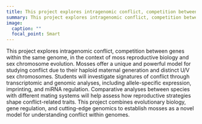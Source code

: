 ```yaml
---
title: This project explores intragenomic conflict, competition between genes within the same genome, in the context of moss reproductive biology and sex chromosome evolution. Mosses offer a unique and powerful model for studying conflict due to their haploid maternal generation and distinct U/V sex chromosomes. Students will investigate signatures of conflict through transcriptomic and genomic analyses, including allele-specific expression, imprinting, and miRNA regulation. Comparative analyses between species with different mating systems will help assess how reproductive strategies shape conflict-related traits. This project combines evolutionary biology, gene regulation, and cutting-edge genomics to establish mosses as a novel model for understanding conflict within genomes.
summary: This project explores intragenomic conflict, competition between genes within the same genome, in the context of moss reproductive biology and sex chromosome ev...
image:
  caption: ""
  focal_point: Smart
---
```


This project explores intragenomic conflict, competition between genes within the same genome, in the context of moss reproductive biology and sex chromosome evolution. Mosses offer a unique and powerful model for studying conflict due to their haploid maternal generation and distinct U/V sex chromosomes. Students will investigate signatures of conflict through transcriptomic and genomic analyses, including allele-specific expression, imprinting, and miRNA regulation. Comparative analyses between species with different mating systems will help assess how reproductive strategies shape conflict-related traits. This project combines evolutionary biology, gene regulation, and cutting-edge genomics to establish mosses as a novel model for understanding conflict within genomes.
